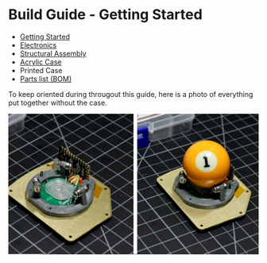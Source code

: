 # Build Guide - Getting Started

* [Getting Started](../docs/bg_getting_started.md)
* [Electronics](../docs/bg_electronics.md)
* [Structural Assembly](../docs/bg_structure.md)
* [Acrylic Case](../docs/bg_case_acrylic.md)
* Printed Case
* [Parts list (BOM)](../docs/bom.md)


To keep oriented during througout this guide, here is a photo of everything put together without the case.

![aball minimal implementation](../photos/aball_min.jpeg "aball minimal implementation")

